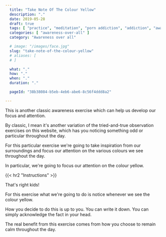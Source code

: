 ```yaml
---
  title: "Take Note Of The Colour Yellow"
  description: "."
  date: 2019-05-28
  draft: true
  tags: [ "practice", "meditation", "porn addiction", "addiction", "awareness", "awareness exercises", "perspective", "nofap", "neverfap", "neverfap deluxe" ]
  categories: [ "awareness-over-all" ]
  category: "Awareness over all"

  # image: "/images/face.jpg"
  slug: "take-note-of-the-colour-yellow"
  # aliases: [
  # ]

  what: "."
  how: "."
  when: "."
  duration: "."

  pageId: "38b38084-b5eb-4eb6-abe6-8c56f4ddd8a2"

---
```


This is another classic awareness exercise which can help us develop our focus and attention.

By classic, I mean it's another variation of the tried-and-true observation exercises on this website, which has you noticing something odd or particular throughout the day.

For this particular exercise we're going to take inspiration from our surroundings and focus our attention on the various colours we see throughout the day.

In particular, we're going to focus our attention on the colour yellow.


{{< hr2 "Instructions" >}}


That's right kids!

For this exercise what we're going to do is notice whenever we see the colour yellow.

How you decide to do this is up to you. You can write it down. You can simply acknowledge the fact in your head.

The real benefit from this exercise comes from how you choose to remain calm throughout the day. 




<!-- 
{{< hr2 "Additional Resources" >}}  -->

<!-- maybe link to other  -->

